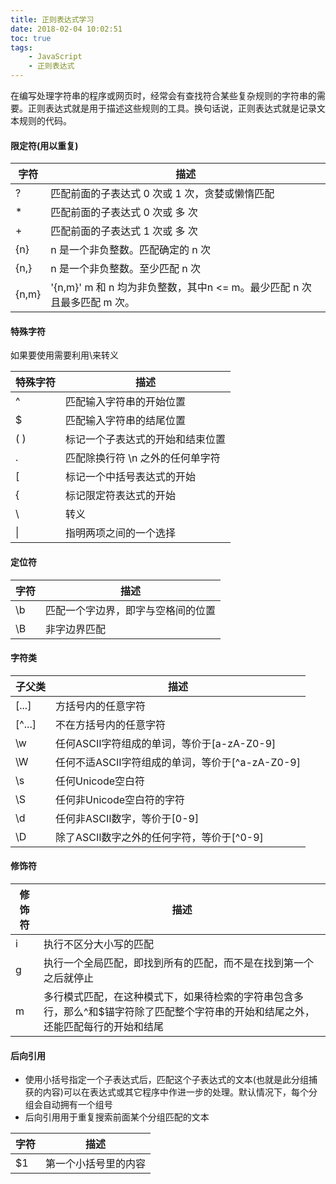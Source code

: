 ```yaml
---
title: 正则表达式学习
date: 2018-02-04 10:02:51
toc: true
tags:
    - JavaScript
    - 正则表达式
---
```


在编写处理字符串的程序或网页时，经常会有查找符合某些复杂规则的字符串的需要。正则表达式就是用于描述这些规则的工具。换句话说，正则表达式就是记录文本规则的代码。
<!--more-->

#### 限定符(用以重复)
字符 | 描述
---|---
? | 匹配前面的子表达式 0 次或 1 次，贪婪或懒惰匹配
* | 匹配前面的子表达式 0 次或 多 次
+ | 匹配前面的子表达式 1 次或 多 次
{n} | n 是一个非负整数。匹配确定的 n 次
{n,} | n 是一个非负整数。至少匹配 n 次
{n,m} | '{n,m}' m 和 n 均为非负整数，其中n <= m。最少匹配 n 次且最多匹配 m 次。

#### 特殊字符
如果要使用需要利用\来转义

特殊字符 | 描述
---|---
^ | 匹配输入字符串的开始位置
$ | 匹配输入字符串的结尾位置
( ) | 标记一个子表达式的开始和结束位置
. | 匹配除换行符 \n 之外的任何单字符
[ | 标记一个中括号表达式的开始
{ | 标记限定符表达式的开始
\ | 转义
\| | 指明两项之间的一个选择

#### 定位符

字符 | 描述
---|---
\b | 匹配一个字边界，即字与空格间的位置
\B | 非字边界匹配

#### 字符类

子父类 | 描述
---|---
[...] | 方括号内的任意字符
[^...] | 不在方括号内的任意字符
\w | 任何ASCII字符组成的单词，等价于[a-zA-Z0-9]
\W | 任何不适ASCII字符组成的单词，等价于[^a-zA-Z0-9]
\s | 任何Unicode空白符
\S | 任何非Unicode空白符的字符
\d | 任何非ASCII数字，等价于[0-9]
\D | 除了ASCII数字之外的任何字符，等价于[^0-9]


#### 修饰符

修饰符 | 描述
---|---
i | 执行不区分大小写的匹配
g | 执行一个全局匹配，即找到所有的匹配，而不是在找到第一个之后就停止
m | 多行模式匹配，在这种模式下，如果待检索的字符串包含多行，那么^和$锚字符除了匹配整个字符串的开始和结尾之外，还能匹配每行的开始和结尾

#### 后向引用
- 使用小括号指定一个子表达式后，匹配这个子表达式的文本(也就是此分组捕获的内容)可以在表达式或其它程序中作进一步的处理。默认情况下，每个分组会自动拥有一个组号
- 后向引用用于重复搜索前面某个分组匹配的文本

字符 | 描述
---|---
$1 | 第一个小括号里的内容









